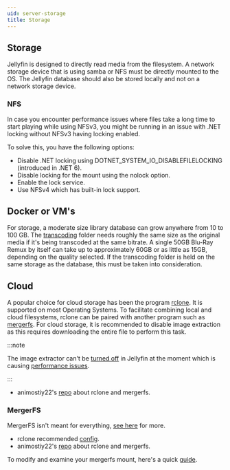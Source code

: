 ```yaml
---
uid: server-storage
title: Storage
---
```


## Storage

Jellyfin is designed to directly read media from the filesystem. A network storage device that is using samba or NFS must be directly mounted to the OS. The Jellyfin database should also be stored locally and not on a network storage device.

### NFS

In case you encounter performance issues where files take a long time to start playing while using NFSv3, you might be running in an issue with .NET locking without NFSv3 having locking enabled.

To solve this, you have the following options:

- Disable .NET locking using DOTNET_SYSTEM_IO_DISABLEFILELOCKING (introduced in .NET 6).
- Disable locking for the mount using the nolock option.
- Enable the lock service.
- Use NFSv4 which has built-in lock support.

## Docker or VM's

For storage, a moderate size library database can grow anywhere from 10 to 100 GB. The [transcoding](/docs/general/server/transcoding) folder needs roughly the same size as the original media if it's being transcoded at the same bitrate. A single 50GB Blu-Ray Remux by itself can take up to approximately 60GB or as little as 15GB, depending on the quality selected. If the transcoding folder is held on the same storage as the database, this must be taken into consideration.

## Cloud

A popular choice for cloud storage has been the program [rclone](https://rclone.org/downloads/). It is supported on most Operating Systems. To facilitate combining local and cloud filesystems, rclone can be paired with another program such as [mergerfs](https://github.com/trapexit/mergerfs). For cloud storage, it is recommended to disable image extraction as this requires downloading the entire file to perform this task.

:::note

The image extractor can't be [turned off](https://github.com/jellyfin/jellyfin/issues/2355) in Jellyfin at the moment which is causing [performance issues](https://github.com/jellyfin/jellyfin/issues/2600).

:::

- animostiy22's [repo](https://github.com/animosity22/homescripts) about rclone and mergerfs.

### MergerFS

MergerFS isn't meant for everything, [see here](https://github.com/trapexit/mergerfs#what-should-mergerfs-not-be-used-for) for more.

- rclone recommended [config](https://forum.rclone.org/t/my-best-rclone-config-mount-for-plex/7441).
- animostiy22's [repo](https://github.com/animosity22/homescripts) about rclone and mergerfs.

To modify and examine your mergerfs mount, here's a quick [guide](https://zackreed.me/mergerfs-neat-tricks).
